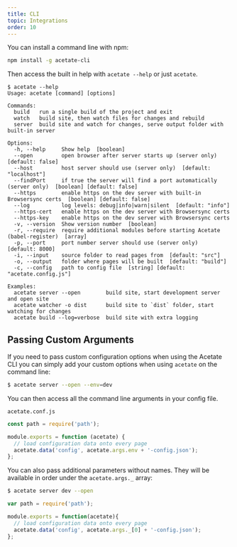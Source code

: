 ```yaml
---
title: CLI
topic: Integrations
order: 10
---
```


You can install a command line with npm:

```bash
npm install -g acetate-cli
```

Then access the built in help with `acetate --help` or just `acetate`.

```plain
$ acetate --help
Usage: acetate [command] [options]

Commands:
  build   run a single build of the project and exit
  watch   build site, then watch files for changes and rebuild
  server  build site and watch for changes, serve output folder with built-in server

Options:
  -h, --help     Show help  [boolean]
  --open         open browser after server starts up (server only)  [default: false]
  --host         host server should use (server only)  [default: "localhost"]
  --findPort     if true the server will find a port automatically (server only)  [boolean] [default: false]
  --https        enable https on the dev server with built-in Browsersync certs  [boolean] [default: false]
  --log          log levels: debug|info|warn|silent  [default: "info"]
  --https-cert   enable https on the dev server with Browsersync certs
  --https-key    enable https on the dev server with Browsersync certs
  -v, --version  Show version number  [boolean]
  -r, --require  require additional modules before starting Acetate (babel-register)  [array]
  -p, --port     port number server should use (server only)  [default: 8000]
  -i, --input    source folder to read pages from  [default: "src"]
  -o, --output   folder where pages will be built  [default: "build"]
  -c, --config   path to config file  [string] [default: "acetate.config.js"]

Examples:
  acetate server --open        build site, start development server and open site
  acetate watcher -o dist      build site to `dist` folder, start watching for changes
  acetate build --log=verbose  build site with extra logging
```

## Passing Custom Arguments

If you need to pass custom configuration options when using the Acetate CLI you can simply add your custom options when using `acetate` on the command line:

```bash
$ acetate server --open --env=dev
```

You can then access all the command line arguments in your config file.

<code class="filename">acetate.conf.js</code>

```js
const path = require('path');

module.exports = function (acetate) {
  // load configuration data onto every page
  acetate.data('config', acetate.args.env + '-config.json');
};
```

You can also pass additional parameters without names. They will be available in order under the `acetate.args._` array:

```bash
$ acetate server dev --open
```

```js
var path = require('path');

module.exports = function(acetate){
  // load configuration data onto every page
  acetate.data('config', acetate.args._[0] + '-config.json');
};
```
